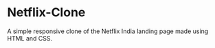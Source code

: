 # Netflix-Clone
A simple responsive clone of the Netflix India landing page made using HTML and CSS.
